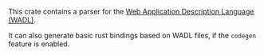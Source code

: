 This crate contains a parser for the [Web Application Description Language (WADL)](https://www.w3.org/submissions/wadl/).

It can also generate basic rust bindings based on WADL files, if the ``codegen`` feature is enabled.

